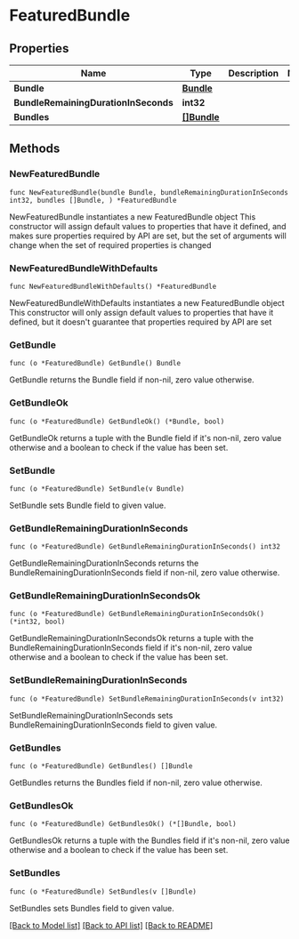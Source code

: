 # FeaturedBundle

## Properties

Name | Type | Description | Notes
------------ | ------------- | ------------- | -------------
**Bundle** | [**Bundle**](Bundle.md) |  | 
**BundleRemainingDurationInSeconds** | **int32** |  | 
**Bundles** | [**[]Bundle**](Bundle.md) |  | 

## Methods

### NewFeaturedBundle

`func NewFeaturedBundle(bundle Bundle, bundleRemainingDurationInSeconds int32, bundles []Bundle, ) *FeaturedBundle`

NewFeaturedBundle instantiates a new FeaturedBundle object
This constructor will assign default values to properties that have it defined,
and makes sure properties required by API are set, but the set of arguments
will change when the set of required properties is changed

### NewFeaturedBundleWithDefaults

`func NewFeaturedBundleWithDefaults() *FeaturedBundle`

NewFeaturedBundleWithDefaults instantiates a new FeaturedBundle object
This constructor will only assign default values to properties that have it defined,
but it doesn't guarantee that properties required by API are set

### GetBundle

`func (o *FeaturedBundle) GetBundle() Bundle`

GetBundle returns the Bundle field if non-nil, zero value otherwise.

### GetBundleOk

`func (o *FeaturedBundle) GetBundleOk() (*Bundle, bool)`

GetBundleOk returns a tuple with the Bundle field if it's non-nil, zero value otherwise
and a boolean to check if the value has been set.

### SetBundle

`func (o *FeaturedBundle) SetBundle(v Bundle)`

SetBundle sets Bundle field to given value.


### GetBundleRemainingDurationInSeconds

`func (o *FeaturedBundle) GetBundleRemainingDurationInSeconds() int32`

GetBundleRemainingDurationInSeconds returns the BundleRemainingDurationInSeconds field if non-nil, zero value otherwise.

### GetBundleRemainingDurationInSecondsOk

`func (o *FeaturedBundle) GetBundleRemainingDurationInSecondsOk() (*int32, bool)`

GetBundleRemainingDurationInSecondsOk returns a tuple with the BundleRemainingDurationInSeconds field if it's non-nil, zero value otherwise
and a boolean to check if the value has been set.

### SetBundleRemainingDurationInSeconds

`func (o *FeaturedBundle) SetBundleRemainingDurationInSeconds(v int32)`

SetBundleRemainingDurationInSeconds sets BundleRemainingDurationInSeconds field to given value.


### GetBundles

`func (o *FeaturedBundle) GetBundles() []Bundle`

GetBundles returns the Bundles field if non-nil, zero value otherwise.

### GetBundlesOk

`func (o *FeaturedBundle) GetBundlesOk() (*[]Bundle, bool)`

GetBundlesOk returns a tuple with the Bundles field if it's non-nil, zero value otherwise
and a boolean to check if the value has been set.

### SetBundles

`func (o *FeaturedBundle) SetBundles(v []Bundle)`

SetBundles sets Bundles field to given value.



[[Back to Model list]](../README.md#documentation-for-models) [[Back to API list]](../README.md#documentation-for-api-endpoints) [[Back to README]](../README.md)


